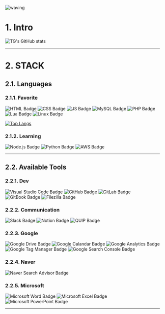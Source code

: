 ![waving](https://capsule-render.vercel.app/api?type=waving&height=200&text=Welcome!&fontAlign=80&fontAlignY=40&color=gradient)


# 1. Intro

![TG's GitHub stats](https://github-readme-stats.vercel.app/api?username=TG115&show_icons=true&theme=material-palenight)

- - -

# 2. STACK

## 2.1. Languages

### 2.1.1. Favorite

![HTML Badge](http://img.shields.io/badge/HTML-E34F26?style=for-the-badge&logo=html5&logoColor=white)
![CSS Badge](http://img.shields.io/badge/CSS-1572B6?style=for-the-badge&logo=css3&logoColor=white)
![JS Badge](http://img.shields.io/badge/JavaScript-F7DF1E?style=for-the-badge&logo=javascript&logoColor=white)
![MySQL Badge](http://img.shields.io/badge/MySQL-4479A1?style=for-the-badge&logo=mysql&logoColor=white)
![PHP Badge](http://img.shields.io/badge/PHP-777BB4?style=for-the-badge&logo=php&logoColor=white)
![Lua Badge](http://img.shields.io/badge/Lua-2C2D72?style=for-the-badge&logo=lua&logoColor=white)
![Linux Badge](http://img.shields.io/badge/Linux-FCC624?style=for-the-badge&logo=linux&logoColor=white)

[![Top Langs](https://github-readme-stats.vercel.app/api/top-langs/?username=TG115&layout=compact&theme=material-palenight&langs_count=2)](https://github.com/anuraghazra/github-readme-stats)

### 2.1.2. Learning
![Node.js Badge](http://img.shields.io/badge/Node.js-339933?style=for-the-badge&logo=node.js&logoColor=white)
![Python Badge](http://img.shields.io/badge/Python-3776AB?style=for-the-badge&logo=python&logoColor=white)
![AWS Badge](http://img.shields.io/badge/AWS-232F3E?style=for-the-badge&logo=amazon%20aws&logoColor=white)


- - -

## 2.2. Available Tools

### 2.2.1. Dev
![Visual Studio Code Badge](http://img.shields.io/badge/VS%20Code-007ACC?style=for-the-badge&logo=visual%20studio%20code&logoColor=white)
![GitHub Badge](http://img.shields.io/badge/GitHub-181717?style=for-the-badge&logo=github&logoColor=white)
![GitLab Badge](http://img.shields.io/badge/GitLab-FCA121?style=for-the-badge&logo=gitlab&logoColor=white)
![GitBook Badge](http://img.shields.io/badge/GitBook-3884FF?style=for-the-badge&logo=gitbook&logoColor=white)
![Filezilla Badge](http://img.shields.io/badge/FileZilla-BF0000?style=for-the-badge&logo=filezilla&logoColor=white)

### 2.2.2. Communication
![Slack Badge](http://img.shields.io/badge/slack-4A154B?style=for-the-badge&logo=slack&logoColor=white)
![Notion Badge](http://img.shields.io/badge/Quip-F27557?style=for-the-badge&logo=quip&logoColor=white)
![QUIP Badge](http://img.shields.io/badge/Notion-black?style=for-the-badge&logo=notion&logoColor=white)

### 2.2.3. Google
![Google Drive Badge](http://img.shields.io/badge/Drive-4285F4?style=for-the-badge&logo=Google%20Drive&logoColor=white)
![Google Calandar Badge](http://img.shields.io/badge/Calendar-4285F4?style=for-the-badge&logo=Google%20Calendar&logoColor=white)
![Google Analytics Badge](http://img.shields.io/badge/Analytics-E37400?style=for-the-badge&logo=Google%20Analytics&logoColor=white)
![Google Tag Manager Badge](http://img.shields.io/badge/Tag%20Manager-246FDB?style=for-the-badge&logo=Google%20Tag%20Manager&logoColor=white)
![Google Search Console Badge](http://img.shields.io/badge/Search%20Console-458CF5?style=for-the-badge&logo=Google%20Search%20Console&logoColor=white)

### 2.2.4. Naver
![Naver Search Advisor Badge](http://img.shields.io/badge/Search%20Advisor-03C75A?style=for-the-badge&logo=naver&logoColor=white)

### 2.2.5. Microsoft
![Microsoft Word Badge](http://img.shields.io/badge/MS%20Word-2B579A?style=for-the-badge&logo=Microsoft%20Word&logoColor=white)
![Microsoft Excel Badge](http://img.shields.io/badge/MS%20Excel-217346?style=for-the-badge&logo=Microsoft%20Excel&logoColor=white)
![Microsoft PowerPoint Badge](http://img.shields.io/badge/MS%20PowerPoint-B7472A?style=for-the-badge&logo=Microsoft%20Powerpoint&logoColor=white)

- - -





